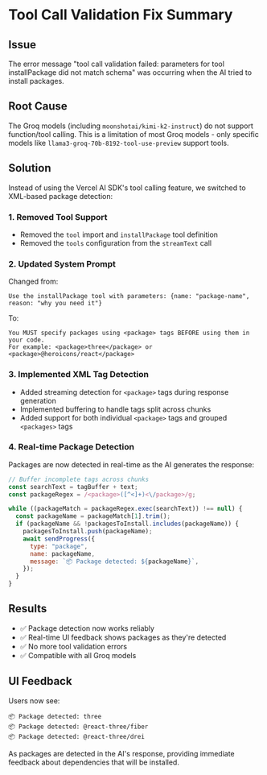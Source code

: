 # Tool Call Validation Fix Summary

## Issue

The error message "tool call validation failed: parameters for tool installPackage did not match schema" was occurring when the AI tried to install packages.

## Root Cause

The Groq models (including `moonshotai/kimi-k2-instruct`) do not support function/tool calling. This is a limitation of most Groq models - only specific models like `llama3-groq-70b-8192-tool-use-preview` support tools.

## Solution

Instead of using the Vercel AI SDK's tool calling feature, we switched to XML-based package detection:

### 1. Removed Tool Support

- Removed the `tool` import and `installPackage` tool definition
- Removed the `tools` configuration from the `streamText` call

### 2. Updated System Prompt

Changed from:

```
Use the installPackage tool with parameters: {name: "package-name", reason: "why you need it"}
```

To:

```
You MUST specify packages using <package> tags BEFORE using them in your code.
For example: <package>three</package> or <package>@heroicons/react</package>
```

### 3. Implemented XML Tag Detection

- Added streaming detection for `<package>` tags during response generation
- Implemented buffering to handle tags split across chunks
- Added support for both individual `<package>` tags and grouped `<packages>` tags

### 4. Real-time Package Detection

Packages are now detected in real-time as the AI generates the response:

```javascript
// Buffer incomplete tags across chunks
const searchText = tagBuffer + text;
const packageRegex = /<package>([^<]+)<\/package>/g;

while ((packageMatch = packageRegex.exec(searchText)) !== null) {
  const packageName = packageMatch[1].trim();
  if (packageName && !packagesToInstall.includes(packageName)) {
    packagesToInstall.push(packageName);
    await sendProgress({
      type: "package",
      name: packageName,
      message: `📦 Package detected: ${packageName}`,
    });
  }
}
```

## Results

- ✅ Package detection now works reliably
- ✅ Real-time UI feedback shows packages as they're detected
- ✅ No more tool validation errors
- ✅ Compatible with all Groq models

## UI Feedback

Users now see:

```
📦 Package detected: three
📦 Package detected: @react-three/fiber
📦 Package detected: @react-three/drei
```

As packages are detected in the AI's response, providing immediate feedback about dependencies that will be installed.
